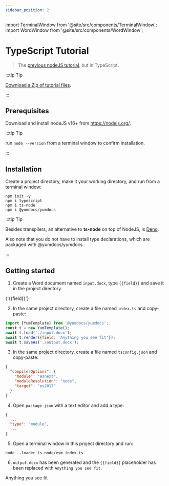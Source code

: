 ```yaml
---
sidebar_position: 2
---
```


import TerminalWindow from '@site/src/components/TerminalWindow';
import WordWindow from '@site/src/components/WordWindow';

# TypeScript Tutorial

> The [previous nodeJS tutorial](./01-nodejs-tutorial.md), but in TypeScript.

:::tip Tip

[Download a Zip of tutorial files](./assets/02-typescript-tutorial.zip).

:::

## Prerequisites

Download and install nodeJS v16+ from https://nodejs.org/.

:::tip Tip

run `node --version` from a terminal window to confirm installation.

:::

## Installation

Create a project directory, make it your working directory, and run from a terminal window:

<TerminalWindow>

```
npm init -y
npm i typescript
npm i ts-node
npm i @yumdocs/yumdocs
```

</TerminalWindow>

:::tip Tip

Besides transpilers, an alternative to **ts-node** on top of NodeJS, is [Deno](https://deno.land).

Also note that you do not have to install type declarations, which are packaged with @yumdocs/yumdocs. 

:::

## Getting started

1) Create a Word document named `input.docx`, type `{{field}}` and save it in the project directory.

<WordWindow title="input.docx">
{'{{field}}'}
</WordWindow>

2) In the same project directory, create a file named `index.ts` and copy-paste:

```js showLineNumbers title=index.ts
import {YumTemplate} from '@yumdocs/yumdocs';
const t = new YumTemplate();
await t.load('./input.docx');
await t.render({field: 'Anything you see fit'});
await t.saveAs('./output.docx');
```

3) In the same project directory, create a file named `tsconfig.json` and copy-paste:

```json showLineNumbers title=tsconfig.json
{
  "compilerOptions": {
    "module": "esnext",
    "moduleResolution": "node",
    "target": "es2017"
  }
}
```

4) Open `package.json` with a text editor and add a type:

```json
{
  ...
  "type": "module",
  ...
}
```

5) Open a terminal window in this project directory and run:

<TerminalWindow>

```
node --loader ts-node/esm index.ts
```

</TerminalWindow>

6) `output.docx` has been generated and the `{{field}}` placeholder has been replaced with `Anything you see fit`.

<WordWindow title="output.docx">
Anything you see fit
</WordWindow>